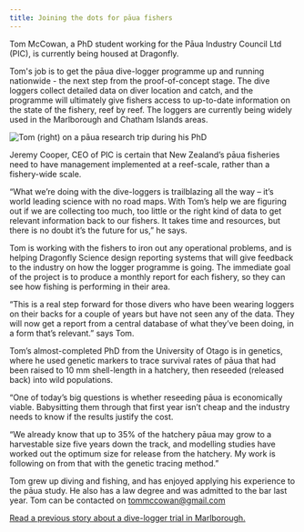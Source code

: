 ```yaml
---
title: Joining the dots for pāua fishers
---
```


Tom McCowan, a PhD student working for the Pāua Industry Council Ltd
(PIC), is currently being housed at Dragonfly.

Tom's job is to get the pāua dive-logger programme up and running
nationwide - the next step from the proof-of-concept stage. The dive
loggers collect detailed data on diver location and catch, and the
programme will ultimately give fishers access to up-to-date
information on the state of the fishery, reef by reef. The loggers are
currently being widely used in the Marlborough and Chatham Islands
areas.

<!--more-->

![Tom (right) on a pāua research trip  during his
PhD](/news/2012-11-29-tom-mccowan/Tom-McCowan.jpg)

Jeremy Cooper, CEO of PIC is certain that New Zealand’s pāua fisheries
need to have management implemented at a reef-scale, rather than a
fishery-wide scale.

“What we’re doing with the dive-loggers is trailblazing all the way –
it’s world leading science with no road maps. With Tom’s help we are
figuring out if we are collecting too much, too little or the right
kind of data to get relevant information back to our fishers. It takes
time and resources, but there is no doubt it’s the future for us,” he
says.

Tom is working with the fishers to iron out any operational problems,
and is helping Dragonfly Science design reporting systems that will
give feedback to the industry on how the logger programme is going.
The immediate goal of the project is to produce a monthly report for
each fishery, so they can see how fishing is performing in their area.

“This is a real step forward for those divers who have been wearing
loggers on their backs for a couple of years but have not seen any of
the data. They will now get a report from a central database of what
they’ve been doing, in a form that’s relevant.” says Tom.

Tom’s almost-completed PhD from the University of Otago is in
genetics, where he used genetic markers to trace survival rates of
pāua that had been raised to 10 mm shell-length in a hatchery, then
reseeded (released back) into wild populations.

“One of today’s big questions is whether reseeding pāua is
economically viable. Babysitting them through that first year isn’t
cheap and the industry needs to know if the results justify the cost.

“We already know that up to 35% of the hatchery pāua may grow to a
harvestable size five years down the track, and modelling studies have
worked out the optimum size for release from the hatchery. My work is
following on from that with the genetic tracing method.”

Tom grew up diving and fishing, and has enjoyed applying his
experience to the pāua study. He also has a law degree and was
admitted to the bar last year. Tom can be contacted on
[tommccowan@gmail.com](mailto:tommccowan@gmail.com)

[Read a previous story about a dive-logger trial in
Marlborough.](http://www.dragonfly.co.nz/posts/2012/06/13/mapping-paua/)
